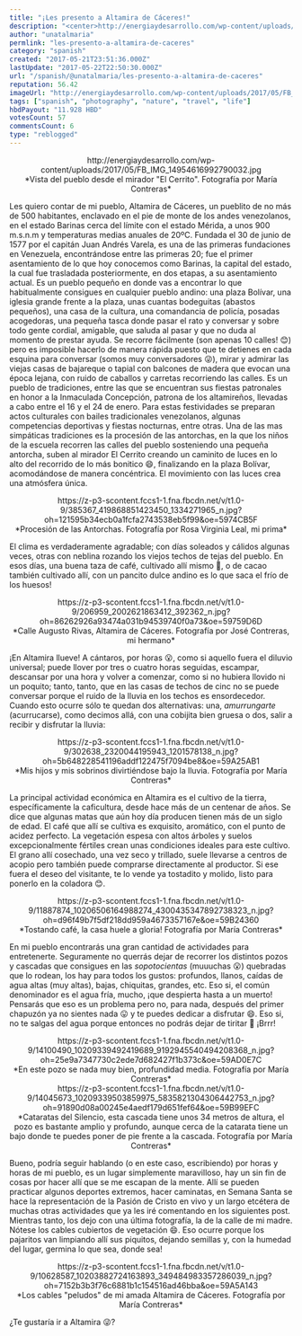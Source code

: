 ```yaml
---
title: "¡Les presento a Altamira de Cáceres!"
description: "<center>http://energiaydesarrollo.com/wp-content/uploads/2017/05/FB_IMG_14954616992790032.jpg</center> <center>*Vista del pueblo desde el mirador \"El ..."
author: "unatalmaria"
permlink: "les-presento-a-altamira-de-caceres"
category: "spanish"
created: "2017-05-21T23:51:36.000Z"
lastUpdate: "2017-05-22T22:50:30.000Z"
url: "/spanish/@unatalmaria/les-presento-a-altamira-de-caceres"
reputation: 56.42
imageUrl: "http://energiaydesarrollo.com/wp-content/uploads/2017/05/FB_IMG_14954616992790032.jpg"
tags: ["spanish", "photography", "nature", "travel", "life"]
hbdPayout: "11.928 HBD"
votesCount: 57
commentsCount: 6
type: "reblogged"
---
```

<center>http://energiaydesarrollo.com/wp-content/uploads/2017/05/FB_IMG_14954616992790032.jpg</center>
<center>*Vista del pueblo desde el mirador "El Cerrito". Fotografía por María Contreras*</center>

Les quiero contar de mi pueblo, Altamira de Cáceres, un pueblito de no más de 500 habitantes, enclavado en el  pie de monte de los andes venezolanos, en el estado Barinas cerca del límite con el estado Mérida, a unos 900 m.s.n.m y temperaturas medias anuales de 20ºC. Fundada el 30 de junio de 1577 por el capitán Juan Andrés Varela, es una de las primeras fundaciones en Venezuela, encontrándose entre  las primeras 20; fue el primer asentamiento de lo que hoy conocemos como Barinas, la capital del estado, la cual fue trasladada posteriormente, en dos etapas, a su asentamiento actual.
Es un pueblo pequeño en donde vas a encontrar lo que habitualmente consigues en cualquier pueblo andino: una plaza Bolívar, una iglesia grande frente a la plaza, unas cuantas bodeguitas (abastos pequeños), una casa de la cultura, una comandancia  de policía,  posadas acogedoras, una pequeña tasca donde pasar el rato y conversar y sobre todo gente cordial, amigable, que saluda al pasar y que no duda al momento de prestar ayuda.
Se recorre fácilmente (son apenas 10 calles! 😊) pero es imposible hacerlo de manera rápida puesto que te detienes en cada esquina para conversar (somos muy conversadores 😜), mirar y admirar las viejas casas de bajareque o tapial con balcones de madera que evocan una época lejana, con ruido de caballos y carretas recorriendo las calles. 
Es un pueblo de tradiciones, entre las que se encuentran sus fiestas patronales en honor a la Inmaculada Concepción, patrona de los altamireños, llevadas a cabo entre el 16 y el 24 de enero. Para estas festividades se preparan actos culturales con bailes tradicionales venezolanos, algunas competencias deportivas y fiestas nocturnas, entre otras. Una de las mas simpáticas  tradiciones es la procesión de las antorchas, en la que los niños de la escuela recorren las calles del pueblo sosteniendo una pequeña antorcha, suben al mirador El Cerrito creando un caminito de luces en lo alto del recorrido de lo más bonitico 😄, finalizando en la plaza  Bolívar, acomodándose de manera concéntrica. El movimiento con las luces crea una atmósfera única.

<center>https://z-p3-scontent.fccs1-1.fna.fbcdn.net/v/t1.0-9/385367_419868851423450_1334271965_n.jpg?oh=121595b34ecb0a1fcfa2743538eb5f99&oe=5974CB5F</center>
<center>*Procesión de las Antorchas. Fotografía por Rosa Virginia Leal, mi prima*</center>

El clima es verdaderamente agradable; con días soleados y cálidos  algunas veces, otras con neblina rozando los viejos techos de tejas del pueblo. En esos días, una buena taza de café, cultivado allí mismo 🍵, o de cacao también cultivado allí, con un pancito dulce andino es lo que saca el frío de los huesos!

<center>https://z-p3-scontent.fccs1-1.fna.fbcdn.net/v/t1.0-9/206959_2002621863412_392362_n.jpg?oh=86262926a93474a031b94539740f0a73&oe=59759D6D</center>
<center>*Calle Augusto Rivas, Altamira de Cáceres. Fotografía por José Contreras, mi hermano*</center>

¡En Altamira llueve! A cántaros, por horas 😮, como si aquello fuera el diluvio universal; puede llover por tres o cuatro horas seguidas, escampar, descansar por una hora y volver a comenzar, como si no hubiera llovido ni un poquito; tanto, tanto, que en las casas de techos de cinc no se puede conversar porque el ruido de la lluvia en los techos es ensordecedor. Cuando esto ocurre sólo te quedan dos alternativas: una, *amurrungarte* (acurrucarse), como decimos allá, con una cobijita bien gruesa o dos, salir a recibir y disfrutar la lluvia:

<center>https://z-p3-scontent.fccs1-1.fna.fbcdn.net/v/t1.0-9/302638_2320044195943_1201578138_n.jpg?oh=5b648228541196addf122475f7094be8&oe=59A25AB1</center>
<center>*Mis hijos y mis sobrinos divirtiéndose bajo la lluvia. Fotografía por María Contreras*</center>
 
La principal actividad económica en Altamira es el cultivo de la tierra, específicamente la caficultura, desde hace más de un centenar de años. Se dice que algunas matas que aún hoy día producen tienen más de un siglo de edad. El café que allí se cultiva es exquisito, aromático, con el punto de acidez perfecto. La vegetación espesa con altos árboles y suelos excepcionalmente fértiles crean unas condiciones ideales para este cultivo. El grano allí cosechado, una vez seco y trillado, suele llevarse a centros de acopio pero también puede comprarse directamente al productor. Si ese fuera el deseo del visitante, te lo vende ya tostadito y molido, listo para ponerlo en la coladora 😊. 

<center>https://z-p3-scontent.fccs1-1.fna.fbcdn.net/v/t1.0-9/11887874_10206506164988274_4300435347892738323_n.jpg?oh=d96f49b7f5df218dd959a4673357167e&oe=59B24360</center>
<center>*Tostando café, la casa huele a gloria! Fotografía por María Contreras*</center>

En mi pueblo encontrarás una gran cantidad de actividades para entretenerte. Seguramente no querrás dejar de recorrer los distintos pozos y cascadas que consigues en las *sopotocientas* (muuuchas 😮) quebradas que lo rodean, los hay para todos los gustos: profundos, llanos, caídas de agua altas (muy altas), bajas, chiquitas, grandes, etc. Eso si, el común denominador es el agua fría, mucho, ¡que despierta hasta a un muerto! Pensarás que eso es un problema pero no, para nada, después del primer chapuzón ya no sientes nada 😛 y te puedes dedicar a disfrutar 😄. Eso si, no te salgas del agua porque entonces no podrás dejar de tiritar 😬 ¡Brrr!

<center>https://z-p3-scontent.fccs1-1.fna.fbcdn.net/v/t1.0-9/14100490_10209339492419689_9192945540494208368_n.jpg?oh=25e9a7347730c2ede7d682427f1b373c&oe=59AD0E7C</center>
<center>*En este pozo se nada muy bien, profundidad media. Fotografía por María Contreras*</center>


<center>https://z-p3-scontent.fccs1-1.fna.fbcdn.net/v/t1.0-9/14045673_10209339503859975_5835821304306442753_n.jpg?oh=91890d08a00245e4aedf179d651fef64&oe=59B99EFC</center>
<center>*Cataratas del Silencio, esta cascada tiene unos 34 metros de altura, el pozo es bastante amplio y profundo, aunque cerca de la catarata tiene un bajo donde te puedes poner de pie frente a la cascada. Fotografía por María Contreras*</center>

Bueno, podría seguir hablando (o en este caso, escribiendo) por horas y horas de mi pueblo, es un lugar simplemente maravilloso, hay un sin fin de cosas por hacer allí que se me escapan de la mente. Allí se pueden practicar algunos deportes extremos, hacer caminatas, en Semana Santa se hace la representación de la Pasión de Cristo en vivo y un largo etcétera de muchas otras actividades que ya les iré comentando en los siguientes post. Mientras tanto, los dejo con una última fotografía, la de la calle de mi madre. Nótese  los cables cubiertos de vegetación 😄. Eso ocurre porque los pajaritos van limpiando allí sus piquitos, dejando semillas y, con la humedad del lugar, germina lo que sea, donde sea!

<center>https://z-p3-scontent.fccs1-1.fna.fbcdn.net/v/t1.0-9/10628587_10203882724163893_349484983357286039_n.jpg?oh=7152b3b3f76c6881b1c154516ad46bba&oe=59A5A143</center>
<center>*Los cables "peludos" de mi amada Altamira de Cáceres. Fotografía por María Contreras*</center>

¿Te gustaría ir a Altamira 😜?